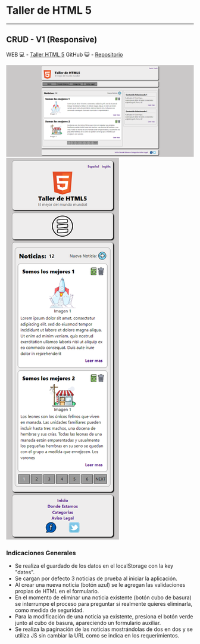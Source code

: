 # Taller de HTML 5
---

## CRUD - V1 (Responsive)

WEB 💻 - [Taller HTML 5](https://entrega1-ivan-pizarroso.netlify.app/)
GitHub 😺 - [Repositorio](https://entrega1-ivan-pizarroso.netlify.app/)


![Texto alternativo de la imagen](./assets/images/desktop.png)
![Texto alternativo de la imagen](./assets/images/mobile.png)


### Indicaciones Generales
- Se realiza el guardado de los datos en el localStorage con la key "dates".
- Se cargan por defecto 3 noticias de prueba al iniciar la aplicación.
- Al crear una nueva noticia (botón azul) se le agregan las validaciones propias de HTML en el formulario.
- En el momento de eliminar una noticia existente (botón cubo de basura) se interrumpe el proceso para preguntar si realmente quieres eliminarla,   como medida de seguridad.
- Para la modificación de una noticia ya existente, presiona el botón verde junto al cubo de basura, apareciendo un formulario auxiliar.
- Se realiza la paginación de las noticias mostrándolas de dos en dos y se utiliza JS sin cambiar la URL como se indica en los requerimientos. 